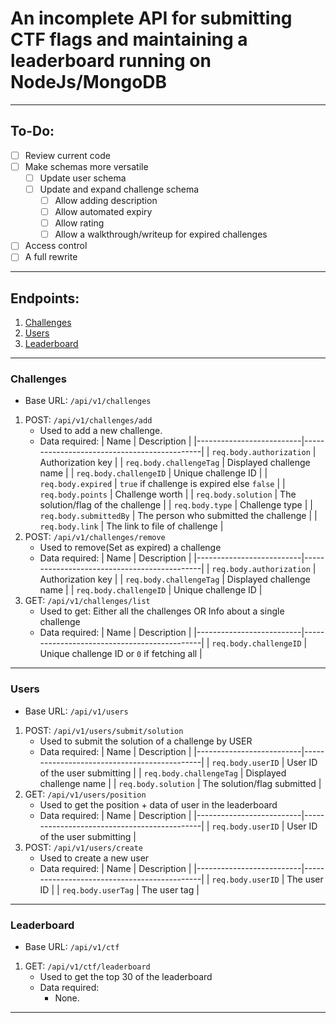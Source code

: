 # An incomplete API for submitting CTF flags and maintaining a leaderboard running on NodeJs/MongoDB
---
## To-Do:
- [ ] Review current code
- [ ] Make schemas more versatile
	- [ ] Update user schema
	- [ ] Update and expand challenge schema
		- [ ] Allow adding description
		- [ ] Allow automated expiry
		- [ ] Allow rating
		- [ ] Allow a walkthrough/writeup for expired challenges
- [ ] Access control
- [ ] A full rewrite
---
## Endpoints:
1. [Challenges](#challenges)
2. [Users](#users)
3. [Leaderboard](#leaderboard)
---
### Challenges
- Base URL: `/api/v1/challenges`
1. POST: `/api/v1/challenges/add`
	- Used to add a new challenge.
	- Data required:
	    | Name                     | Description                                 |
	    |--------------------------|---------------------------------------------|
	    | `req.body.authorization` | Authorization key                           |
	    | `req.body.challengeTag`  | Displayed challenge name                    |
	    | `req.body.challengeID`   | Unique challenge ID                         |
	    | `req.body.expired`       | `true` if challenge is expired else `false` |
	    | `req.body.points`        | Challenge worth                             |
	    | `req.body.solution`      | The solution/flag of the challenge          |
	    | `req.body.type`          | Challenge type                              |
	    | `req.body.submittedBy`   | The person who submitted the challenge      |
	    | `req.body.link`          | The link to file of challenge               |
2. POST: `/api/v1/challenges/remove`
    - Used to remove(Set as expired) a challenge
    - Data required:
	    | Name                     | Description                                 |
	    |--------------------------|---------------------------------------------|
	    | `req.body.authorization` | Authorization key                           |
	    | `req.body.challengeTag`  | Displayed challenge name                    |
	    | `req.body.challengeID`   | Unique challenge ID                         |
3. GET: `/api/v1/challenges/list`
	- Used to get: Either all the challenges OR Info about a single challenge
    - Data required:
	    | Name                     | Description                                 |
	    |--------------------------|---------------------------------------------|
	    | `req.body.challengeID`   | Unique challenge ID or `0` if fetching all  |
---
### Users
- Base URL: `/api/v1/users`
1. POST: `/api/v1/users/submit/solution`
    - Used to submit the solution of a challenge by USER
    - Data required:
	    | Name                     | Description                                 |
	    |--------------------------|---------------------------------------------|
	    | `req.body.userID`        | User ID of the user submitting              |
	    | `req.body.challengeTag`  | Displayed challenge name                    |
	    | `req.body.solution`      | The solution/flag submitted                 |
2. GET: `/api/v1/users/position`
    - Used to get the position + data of user in the leaderboard
    - Data required:
	    | Name                     | Description                                 |
	    |--------------------------|---------------------------------------------|
	    | `req.body.userID`        | User ID of the user submitting              |
3. POST: `/api/v1/users/create`
    - Used to create a new user
    - Data required:
        | Name                     | Description                                 |
	    |--------------------------|---------------------------------------------|
	    | `req.body.userID`        | The user ID                                 |
	    | `req.body.userTag`       | The user tag                                |
---
### Leaderboard
- Base URL: `/api/v1/ctf`
1. GET: `/api/v1/ctf/leaderboard`
    - Used to get the top 30 of the leaderboard
    - Data required:
        - None.
---
